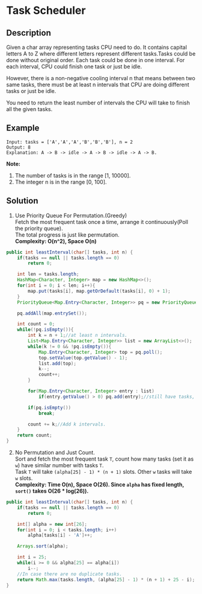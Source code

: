 # Task Scheduler
## Description
Given a char array representing tasks CPU need to do. It contains capital letters A to Z where different letters represent different tasks.Tasks could be done without original order. Each task could be done in one interval. For each interval, CPU could finish one task or just be idle.

However, there is a non-negative cooling interval n that means between two same tasks, there must be at least n intervals that CPU are doing different tasks or just be idle.

You need to return the least number of intervals the CPU will take to finish all the given tasks.

## Example
```
Input: tasks = ['A','A','A','B','B','B'], n = 2
Output: 8
Explanation: A -> B -> idle -> A -> B -> idle -> A -> B.
```
**Note:**  
1. The number of tasks is in the range [1, 10000].  
2. The integer n is in the range [0, 100].  

## Solution
1. Use Priority Queue For Permutation.(Greedy)  
Fetch the most frequent task once a time, arrange it continuously(Poll the priority queue).  
The total progress is just like permutation.  
**Complexity: O(n^2), Space O(n)**  
```java
public int leastInterval(char[] tasks, int n) {
    if(tasks == null || tasks.length == 0)
        return 0;

    int len = tasks.length;
    HashMap<Character, Integer> map = new HashMap<>();
    for(int i = 0; i < len; i++){
        map.put(tasks[i], map.getOrDefault(tasks[i], 0) + 1);
    }
    PriorityQueue<Map.Entry<Character, Integer>> pq = new PriorityQueue<>((a, b) -> (a.getValue() != b.getValue()) ? (b.getValue() - a.getValue()) : (a.getKey() - b.getKey()));

    pq.addAll(map.entrySet());

    int count = 0;
    while(!pq.isEmpty()){
        int k = n + 1;//at least n intervals.
        List<Map.Entry<Character, Integer>> list = new ArrayList<>();
        while(k != 0 && !pq.isEmpty()){
            Map.Entry<Character, Integer> top = pq.poll();
            top.setValue(top.getValue() - 1);
            list.add(top);
            k--;
            count++;
        }

        for(Map.Entry<Character, Integer> entry : list)
            if(entry.getValue() > 0) pq.add(entry);//still have tasks, add back.

        if(pq.isEmpty())
            break;

        count += k;//Add k intervals.
    }
    return count;
}
```
2. No Permutation and Just Count.  
Sort and fetch the most frequent task `T`, count how many tasks (set it as `w`) have similar number with tasks `T`.  
Task `T` will take `(alpha[25] - 1) * (n + 1)` slots. Other `w` tasks will take `w` slots.  
**Complexity: Time O(n), Space O(26). Since `alpha` has fixed length, `sort()` takes O(26 * log(26)).**  
```java
public int leastInterval(char[] tasks, int n) {
    if(tasks == null || tasks.length == 0)
        return 0;

    int[] alpha = new int[26];
    for(int i = 0; i < tasks.length; i++)
        alpha[tasks[i] - 'A']++;

    Arrays.sort(alpha);

    int i = 25;
    while(i >= 0 && alpha[25] == alpha[i])
        i--;
    //In case there are no duplicate tasks.
    return Math.max(tasks.length, (alpha[25] - 1) * (n + 1) + 25 - i);
}
```
